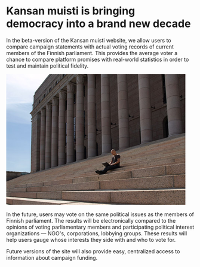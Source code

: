 Kansan muisti is bringing democracy into a brand new decade
===========================================================

In the beta-version of the Kansan muisti website, we allow users to
compare campaign statements with actual voting records of current members
of the Finnish parliament. This provides the average voter a chance to
compare platform promises with real-world statistics in order to test and
maintain political fidelity.

![Eduskuntatalo](/static/images/main.jpg "Eduskuntatalo")

In the future, users may vote on the same political issues as the members
of Finnish parliament. The results will be electronically compared to the
opinions of voting parliamentary members and participating political
interest organizations — NGO's, corporations, lobbying groups. These
results will help users gauge whose interests they side with and who to
vote for.

Future versions of the site will also provide easy, centralized access to
information about campaign funding.
